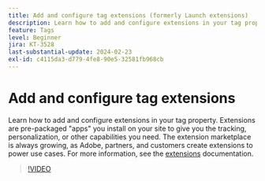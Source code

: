 ```yaml
---
title: Add and configure tag extensions (formerly Launch extensions)
description: Learn how to add and configure extensions in your tag property.
feature: Tags
level: Beginner
jira: KT-3528
last-substantial-update: 2024-02-23
exl-id: c4115da3-d779-4fe8-90e5-32581fb968cb
---
```

# Add and configure tag extensions

Learn how to add and configure extensions in your tag property. Extensions are pre-packaged "apps" you install on your site to give you the tracking, personalization, or other capabilities you need. The extension marketplace is always growing, as Adobe, partners, and customers create extensions to power use cases. For more information, see the [extensions](https://experienceleague.adobe.com/docs/experience-platform/tags/ui/extensions/overview.html) documentation.

>[!VIDEO](https://video.tv.adobe.com/v/28732/?learn=on)
